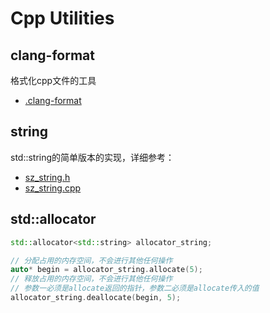 # Cpp Utilities

## clang-format

格式化cpp文件的工具
- [.clang-format](.clang-format)

## string

std::string的简单版本的实现，详细参考：
- [sz_string.h](string/sz_string.h)
- [sz_string.cpp](string/sz_string.cpp)

## std::allocator

```c++
std::allocator<std::string> allocator_string;

// 分配占用的内存空间，不会进行其他任何操作
auto* begin = allocator_string.allocate(5);
// 释放占用的内存空间，不会进行其他任何操作
// 参数一必须是allocate返回的指针，参数二必须是allocate传入的值
allocator_string.deallocate(begin, 5);
```